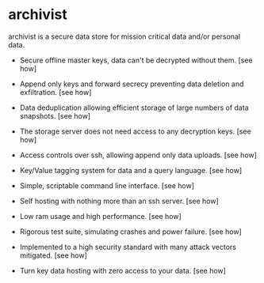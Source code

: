 # archivist

archivist is a secure data store for mission critical data and/or personal data.

- Secure offline master keys, data can't be decrypted without them. [see how]

- Append only keys and forward secrecy preventing data deletion and exfiltration. [see how]

- Data deduplication allowing efficient storage of large numbers of data snapshots. [see how]

- The storage server does not need access to any decryption keys. [see how]

- Access controls over ssh, allowing append only data uploads. [see how]

- Key/Value tagging system for data and a query language. [see how]

- Simple, scriptable command line interface. [see how]

- Self hosting with nothing more than an ssh server. [see how]

- Low ram usage and high performance. [see how]

- Rigorous test suite, simulating crashes and power failure. [see how]

- Implemented to a high security standard with many attack vectors mitigated. [see how]

- Turn key data hosting with zero access to your data. [see how]
